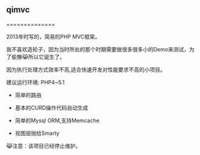 
## qimvc
==============

2013年时写的，简易的PHP MVC框架。    

我不喜欢造轮子，因为当时所处的那个时期需要做很多很多小的Demo来测试，为了偷懒😹所以它诞生了。  

因为执行处理方式效率不高,适合快速开发对性能要求不高的小项目。       

建议运行环境: PHP4~5.1        



* 简单的路由    
 
* 基本的CURD操作代码自动生成    

* 简单的Mysql ORM,支持Memcache 

* 视图层抛给Smarty   
 


  
😹注意：该项目已经停止维护。



